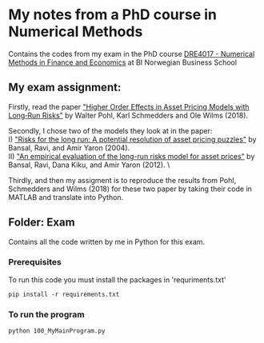 # My notes from a PhD course in Numerical Methods 
Contains the codes from my exam in the PhD course [DRE4017 - Numerical Methods in Finance and Economics](https://programmeinfo.bi.no/nb/course/DRE-4017/2019-autumn)
 at BI Norwegian Business School

## My exam assignment:
Firstly, read the paper ["Higher Order Effects in Asset Pricing Models with Long‐Run Risks"](https://onlinelibrary.wiley.com/doi/full/10.1111/jofi.12615) by Walter Pohl, Karl Schmedders and Ole Wilms (2018).

Secondly, I chose two of the models they look at in the paper: \
I)  ["Risks for the long run: A potential resolution of asset pricing
puzzles"](https://onlinelibrary.wiley.com/doi/full/10.1111/j.1540-6261.2004.00670.x) by Bansal, Ravi, and Amir Yaron (2004). \
II) ["An empirical evaluation of the long-run risks
model for asset prices"](https://www.nber.org/papers/w15504) by Bansal, Ravi, Dana Kiku, and Amir Yaron (2012). \

Thirdly, and then my assigment is to reproduce the results from Pohl, Schmedders and Wilms (2018) for these two paper by taking their code in MATLAB and translate into Python.  

## Folder: Exam 
Contains all the code written by me in Python for this exam.  

### Prerequisites 
To run this code you must install the packages in 'requriments.txt'

```
pip install -r requirements.txt
```

### To run the program

```
python 100_MyMainProgram.py
```
